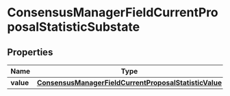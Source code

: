 

# ConsensusManagerFieldCurrentProposalStatisticSubstate


## Properties

| Name | Type | Description | Notes |
|------------ | ------------- | ------------- | -------------|
|**value** | [**ConsensusManagerFieldCurrentProposalStatisticValue**](ConsensusManagerFieldCurrentProposalStatisticValue.md) |  |  |




